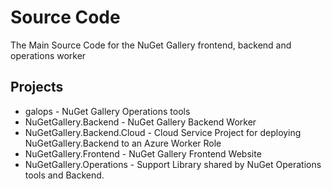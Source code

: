 # Source Code
The Main Source Code for the NuGet Gallery frontend, backend and operations worker

## Projects

* galops - NuGet Gallery Operations tools
* NuGetGallery.Backend - NuGet Gallery Backend Worker
* NuGetGallery.Backend.Cloud - Cloud Service Project for deploying NuGetGallery.Backend to an Azure Worker Role
* NuGetGallery.Frontend - NuGet Gallery Frontend Website
* NuGetGallery.Operations - Support Library shared by NuGet Operations tools and Backend.